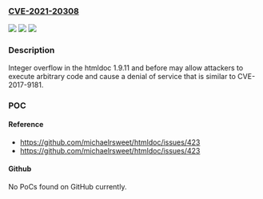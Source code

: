 ### [CVE-2021-20308](https://cve.mitre.org/cgi-bin/cvename.cgi?name=CVE-2021-20308)
![](https://img.shields.io/static/v1?label=Product&message=htmldoc&color=blue)
![](https://img.shields.io/static/v1?label=Version&message=%3D%20htmldoc%201.9.11%20and%20older%20&color=brighgreen)
![](https://img.shields.io/static/v1?label=Vulnerability&message=CWE-190&color=brighgreen)

### Description

Integer overflow in the htmldoc 1.9.11 and before may allow attackers to execute arbitrary code and cause a denial of service that is similar to CVE-2017-9181.

### POC

#### Reference
- https://github.com/michaelrsweet/htmldoc/issues/423
- https://github.com/michaelrsweet/htmldoc/issues/423

#### Github
No PoCs found on GitHub currently.

